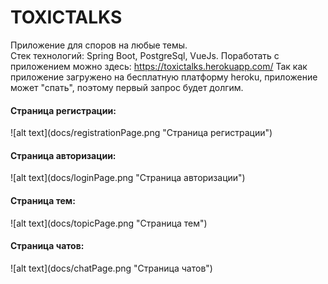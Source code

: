 # TOXICTALKS
Приложение для споров на любые темы.
<br>
Стек технологий: Spring Boot, PostgreSql, VueJs.
Поработать с приложением можно здесь: https://toxictalks.herokuapp.com/ 
Так как приложение загружено на бесплатную платформу heroku, приложение может "спать", поэтому первый запрос будет долгим.
<br>
<h4>Страница регистрации:</h4>
![alt text](docs/registrationPage.png "Страница регистрации")
<h4>Страница авторизации:</h4>
![alt text](docs/loginPage.png "Страница авторизации")
<h4>Страница тем:</h4>
![alt text](docs/topicPage.png "Страница тем")
<h4>Страница чатов:</h4>
![alt text](docs/chatPage.png "Страница чатов")
